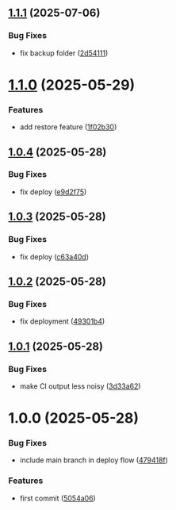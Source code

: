 ## [1.1.1](https://github.com/advertikon/mongodb-dump/compare/v1.1.0...v1.1.1) (2025-07-06)


### Bug Fixes

* fix backup folder ([2d54111](https://github.com/advertikon/mongodb-dump/commit/2d5411169ccd69600285693af1f056753468087c))

# [1.1.0](https://github.com/advertikon/mongodb-dump/compare/v1.0.4...v1.1.0) (2025-05-29)


### Features

* add restore feature ([1f02b30](https://github.com/advertikon/mongodb-dump/commit/1f02b3029e1460b5da67cec9d63fd9e9a07651b9))

## [1.0.4](https://github.com/advertikon/mongodb-dump/compare/v1.0.3...v1.0.4) (2025-05-28)


### Bug Fixes

* fix deploy ([e9d2f75](https://github.com/advertikon/mongodb-dump/commit/e9d2f759345edfc89b1dc2a90d4276509951eda6))

## [1.0.3](https://github.com/advertikon/mongodb-dump/compare/v1.0.2...v1.0.3) (2025-05-28)


### Bug Fixes

* fix deploy ([c63a40d](https://github.com/advertikon/mongodb-dump/commit/c63a40d03e0c3f41c380bb3768a211997494ec68))

## [1.0.2](https://github.com/advertikon/mongodb-dump/compare/v1.0.1...v1.0.2) (2025-05-28)


### Bug Fixes

* fix deployment ([49301b4](https://github.com/advertikon/mongodb-dump/commit/49301b4b20db4c7cfb214fb5808a0abf2b384a5c))

## [1.0.1](https://github.com/advertikon/mongodb-dump/compare/v1.0.0...v1.0.1) (2025-05-28)


### Bug Fixes

* make CI output less noisy ([3d33a62](https://github.com/advertikon/mongodb-dump/commit/3d33a6235abaf49a5ce497169eee595073af91b8))

# 1.0.0 (2025-05-28)


### Bug Fixes

* include main branch in deploy flow ([479418f](https://github.com/advertikon/mongodb-dump/commit/479418f17f7a60f6905e6c6bdf7748d27bf6b8da))


### Features

* first commit ([5054a06](https://github.com/advertikon/mongodb-dump/commit/5054a06563d5a78c1b119817371d704de4b8c4c0))
